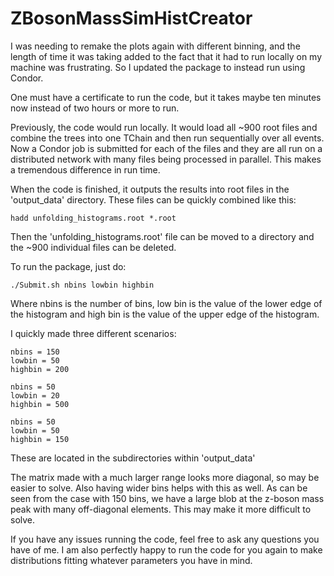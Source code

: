 # ZBosonMassSimHistCreator

I was needing to remake the plots again with different binning, and the length of time it was taking added to the fact that it had to run locally on my machine was frustrating. So I updated the package to instead run using Condor. 

One must have a certificate to run the code, but it takes maybe ten minutes now instead of two hours or more to run. 

Previously, the code would run locally. It would load all ~900 root files and combine the trees into one TChain and then run sequentially over all events. Now a Condor job is submitted for each of the files and they are all run on a distributed network with many files being processed in parallel. This makes a tremendous difference in run time.

When the code is finished, it outputs the results into root files in the 'output_data' directory. These files can be quickly combined like this:
```
hadd unfolding_histograms.root *.root
```

Then the 'unfolding_histograms.root' file can be moved to a directory and the ~900 individual files can be deleted.

To run the package, just do:
```
./Submit.sh nbins lowbin highbin
```

Where nbins is the number of bins, low bin is the value of the lower edge of the histogram and high bin is the value of the upper edge of the histogram.

I quickly made three different scenarios:
```
nbins = 150
lowbin = 50
highbin = 200
```
```
nbins = 50
lowbin = 20
highbin = 500
```
```
nbins = 50
lowbin = 50
highbin = 150
```

These are located in the subdirectories within 'output_data'

The matrix made with a much larger range looks more diagonal, so may be easier to solve. Also having wider bins helps with this as well. As can be seen from the case with 150 bins, we have a large blob at the z-boson mass peak with many off-diagonal elements. This may make it more difficult to solve.

If you have any issues running the code, feel free to ask any questions you have of me. I am also perfectly happy to run the code for you again to make distributions fitting whatever parameters you have in mind.
